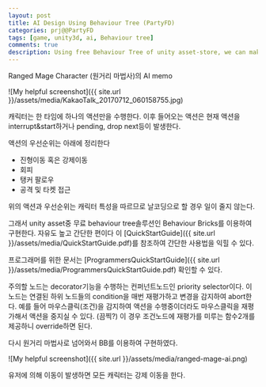 ```yaml
---
layout: post
title: AI Design Using Behaviour Tree (PartyFD)
categories: prj@@PartyFD
tags: [game, unity3d, ai, Behaviour tree]
comments: true
description: Using free Behaviour Tree of unity asset-store, we can make ai :)
---
```


Ranged Mage Character (원거리 마법사)의 AI memo

![My helpful screenshot]({{ site.url }}/assets/media/KakaoTalk_20170712_060158755.jpg)

캐릭터는 한 타임에 하나의 액션만을 수행한다. 이후 들어오는 액션은 현재 액션을 interrupt&start하거나 pending, drop next등이 발생한다.

액션의 우선순위는 아래에 정리한다
* 진형이동 혹은 강제이동
* 회피
* 탱커 팔로우
* 공격 및 타켓 접근

위의 액션과 우선순위는 캐릭터 특성을 따르므로 날코딩으로 할 경우 일이 줄지 않는다.

그래서 unity asset중 무료 behaviour tree솔루션인 Behaviour Bricks를 이용하여 구현한다. 자유도 높고 간단한 편이다
이 [QuickStartGuide]({{ site.url }}/assets/media/QuickStartGuide.pdf)를 참조하여 간단한 사용법을 익힐 수 있다.

프로그래머를 위한 문서는 [ProgrammersQuickStartGuide]({{ site.url }}/assets/media/ProgrammersQuickStartGuide.pdf) 확인할 수 있다.

주의할 노드는 decorator기능을 수행하는 컨퍼넌트노드인 priority selector이다. 이 노드는 연결된 하위 노드들의 condition을 매번 재평가하고 변경을 감지하여 abort한다. 예를 들어 마우스클릭(조건)을 감지하여 액션을 수행중이더라도 마우스클릭을 재평가해서 액션을 중지실 수 있다. (끔찍?) 이 경우 조건노드에 재평가를 미루는 함수2개를 제공하니 override하면 된다.

다시 원거리 마법사로 넘어와서 BB를 이용하여 구현하였다.

![My helpful screenshot]({{ site.url }}/assets/media/ranged-mage-ai.png)

유저에 의해 이동이 발생하면 모든 캐릭터는 강제 이동을 한다.
